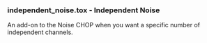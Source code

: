 [//]: # (For development of this README.md, use http://markdownlivepreview.com/)

### independent_noise.tox - Independent Noise
An add-on to the Noise CHOP when you want a specific number of independent channels.